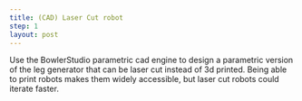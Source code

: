 ```yaml
---
title: (CAD) Laser Cut robot
step: 1
layout: post
---
```


Use the BowlerStudio parametric cad engine to design a parametric version of the leg generator that can be laser cut instead of 3d printed. Being able to print robots makes them widely accessible, but laser cut robots could iterate faster.